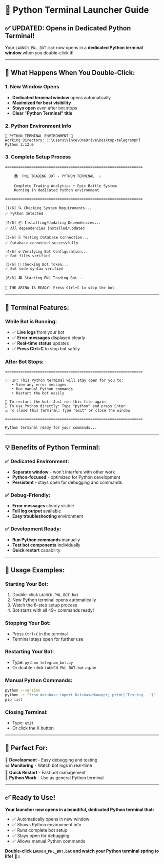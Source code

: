 # 🐍 Python Terminal Launcher Guide

## ✅ **UPDATED: Opens in Dedicated Python Terminal!**

Your `LAUNCH_PNL_BOT.bat` now opens in a **dedicated Python terminal window** when you double-click it!

---

## 🎯 **What Happens When You Double-Click:**

### **1. New Window Opens**
- **Dedicated terminal window** opens automatically
- **Maximized for best visibility**
- **Stays open** even after bot stops
- **Clear "Python Terminal" title**

### **2. Python Environment Info**
```
🐍 PYTHON TERMINAL ENVIRONMENT 🐍
Working Directory: C:\Users\Vince\OneDrive\Desktop\telegrampnl
Python 3.12.0
```

### **3. Complete Setup Process**
```
===============================================================

    🏛️  PNL TRADING BOT - PYTHON TERMINAL  ⚔️

    Complete Trading Analytics + Epic Battle System
    Running in dedicated Python environment

===============================================================

[1/6] 🔍 Checking System Requirements...
✅ Python detected

[2/6] 📦 Installing/Updating Dependencies...
✅ All dependencies installed/updated

[3/6] 🗄️ Testing Database Connection...
✅ Database connected successfully

[4/6] ⚙️ Verifying Bot Configuration...
✅ Bot files verified

[5/6] 🚀 Checking Bot Token...
✅ Bot code syntax verified

[6/6] 🏛️ Starting PNL Trading Bot...

🎺 THE ARENA IS READY! Press Ctrl+C to stop the bot
```

---

## 🔧 **Terminal Features:**

### **While Bot is Running:**
- ✅ **Live logs** from your bot
- ✅ **Error messages** displayed clearly
- ✅ **Real-time status** updates
- ✅ **Press Ctrl+C** to stop bot safely

### **After Bot Stops:**
```
===============================================================

💡 TIP: This Python terminal will stay open for you to:
   • View any error messages
   • Run manual Python commands
   • Restart the bot easily

🔄 To restart the bot: Just run this file again
🐍 To use Python directly: Type "python" and press Enter
🔚 To close this terminal: Type "exit" or close the window

===============================================================

Python terminal ready for your commands...
```

---

## 💡 **Benefits of Python Terminal:**

### **✅ Dedicated Environment:**
- **Separate window** - won't interfere with other work
- **Python-focused** - optimized for Python development
- **Persistent** - stays open for debugging and commands

### **✅ Debug-Friendly:**
- **Error messages** clearly visible
- **Full log output** available
- **Easy troubleshooting** environment

### **✅ Development Ready:**
- **Run Python commands** manually
- **Test bot components** individually
- **Quick restart** capability

---

## 🚀 **Usage Examples:**

### **Starting Your Bot:**
1. Double-click `LAUNCH_PNL_BOT.bat`
2. New Python terminal opens automatically
3. Watch the 6-step setup process
4. Bot starts with all 49+ commands ready!

### **Stopping Your Bot:**
- Press `Ctrl+C` in the terminal
- Terminal stays open for further use

### **Restarting Your Bot:**
- Type: `python telegram_bot.py`
- Or double-click `LAUNCH_PNL_BOT.bat` again

### **Manual Python Commands:**
```bash
python --version
python -c "from database import DatabaseManager; print('Testing...')"
pip list
```

### **Closing Terminal:**
- Type: `exit`
- Or click the X button

---

## 🎯 **Perfect For:**

🔧 **Development** - Easy debugging and testing  
📊 **Monitoring** - Watch bot logs in real-time  
🚀 **Quick Restart** - Fast bot management  
🐍 **Python Work** - Use as general Python terminal  

---

## ✅ **Ready to Use!**

**Your launcher now opens in a beautiful, dedicated Python terminal that:**
- ✅ Automatically opens in new window
- ✅ Shows Python environment info
- ✅ Runs complete bot setup
- ✅ Stays open for debugging
- ✅ Allows manual Python commands

**Double-click `LAUNCH_PNL_BOT.bat` and watch your Python terminal spring to life!** 🐍⚔️ 